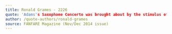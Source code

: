 ```yaml
---
title: Ronald Grames - 2226
quote: 'Adams's Saxophone Concerto was brought about by the stimulus of an extraordinary musician. Timothy McAllister's seemingly effortless handling of the "City Noir" solos...determined Adams to write a concerto for him in that style...The playing of McAllister is a wonder to hear, and the performances by Robertson and company set the standard for these works...'
author: /quote-authors/ronald-grames
source: FANFARE Magazine (Nov/Dec 2014 issue)
---
```

